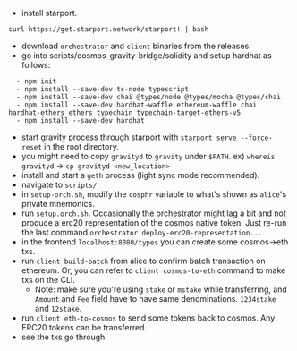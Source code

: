 - install starport.
 ```
 curl https://get.starport.network/starport! | bash
 ```
 - download `orchestrator` and `client` binaries from the releases.
 - go into scripts/cosmos-gravity-bridge/solidity and setup hardhat as follows:
 ```
   - npm init
   - npm install --save-dev ts-node typescript
   - npm install --save-dev chai @types/node @types/mocha @types/chai
   - npm install --save-dev hardhat-waffle ethereum-waffle chai hardhat-ethers ethers typechain typechain-target-ethers-v5
   - npm install --save-dev hardhat
 ```
 - start gravity process through starport with `starport serve --force-reset` in the root directory.
 - you might need to copy `gravityd` to `gravity` under `$PATH`. ex) `whereis gravityd` -> `cp gravityd <new_location>`
 - install and start a `geth` process (light sync mode recommended).
 - navigate to `scripts/`
 - in `setup-orch.sh`, modify the `cosphr` variable to what's shown as `alice`'s private mnemonics.
 - run `setup.orch.sh`. Occasionally the orchestrator might lag a bit and not produce a erc20 representation of the cosmos native token. Just re-run the last command `orchestrator deploy-erc20-representation...`
 - in the frontend `localhost:8080/types` you can create some cosmos->eth txs.
 - run `client build-batch` from alice to confirm batch transaction on ethereum. Or, you can refer to `client cosmos-to-eth` command to make txs on the CLI.
   - Note: make sure you're using `stake` or `mstake` while transferring, and `Amount` and `Fee` field have to have same denominations. `1234stake` and `12stake`. 
 - run `client eth-to-cosmos` to send some tokens back to cosmos. Any ERC20 tokens can be transferred.
 - see the txs go through.

